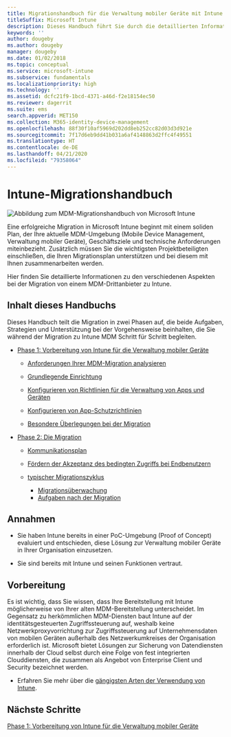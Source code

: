 ```yaml
---
title: Migrationshandbuch für die Verwaltung mobiler Geräte mit Intune
titleSuffix: Microsoft Intune
description: Dieses Handbuch führt Sie durch die detaillierten Informationen zu den verschiedenen Aspekten bei der Migration von einem MDM-Drittanbieter zu Microsoft Intune.
keywords: ''
author: dougeby
ms.author: dougeby
manager: dougeby
ms.date: 01/02/2018
ms.topic: conceptual
ms.service: microsoft-intune
ms.subservice: fundamentals
ms.localizationpriority: high
ms.technology: ''
ms.assetid: dcfc21f9-1bcd-4371-a46d-f2e18154ec50
ms.reviewer: dagerrit
ms.suite: ems
search.appverid: MET150
ms.collection: M365-identity-device-management
ms.openlocfilehash: 88f30f10af5969d202dd8eb252cc82d03d3d921e
ms.sourcegitcommit: 7f17d6eb9dd41b031a6af4148863d2ffc4f49551
ms.translationtype: HT
ms.contentlocale: de-DE
ms.lasthandoff: 04/21/2020
ms.locfileid: "79358064"
---
```

# <a name="intune-migration-guide"></a>Intune-Migrationshandbuch

![Abbildung zum MDM-Migrationshandbuch von Microsoft Intune](./media/migration-guide/MDM-migration-guide-art.PNG)

Eine erfolgreiche Migration in Microsoft Intune beginnt mit einem soliden Plan, der Ihre aktuelle MDM-Umgebung (Mobile Device Management, Verwaltung mobiler Geräte), Geschäftsziele und technische Anforderungen miteinbezieht. Zusätzlich müssen Sie die wichtigsten Projektbeteiligten einschließen, die Ihren Migrationsplan unterstützen und bei diesem mit Ihnen zusammenarbeiten werden.

Hier finden Sie detaillierte Informationen zu den verschiedenen Aspekten bei der Migration von einem MDM-Drittanbieter zu Intune.

## <a name="whats-included-in-this-guide"></a>Inhalt dieses Handbuchs

Dieses Handbuch teilt die Migration in zwei Phasen auf, die beide Aufgaben, Strategien und Unterstützung bei der Vorgehensweise beinhalten, die Sie während der Migration zu Intune MDM Schritt für Schritt begleiten.

- [Phase 1: Vorbereitung von Intune für die Verwaltung mobiler Geräte](migration-guide-prepare.md)

  - [Anforderungen Ihrer MDM-Migration analysieren](migration-guide-prepare.md#assess-mdm-requirements)

  - [Grundlegende Einrichtung](migration-guide-setup.md)

  - [Konfigurieren von Richtlinien für die Verwaltung von Apps und Geräten](migration-guide-configure-policies.md)

  - [Konfigurieren von App-Schutzrichtlinien](../apps/app-protection-policies.md)

  - [Besondere Überlegungen bei der Migration](migration-guide-considerations.md)

- [Phase 2: Die Migration](migration-guide-campaign.md)

  - [Kommunikationsplan](migration-guide-communication-plan.md)

  - [Fördern der Akzeptanz des bedingten Zugriffs bei Endbenutzern](migration-guide-drive-adoption.md)

  - [typischer Migrationszyklus](migration-guide-cycle.md)
    - [Migrationsüberwachung](migration-guide-cycle.md#monitoring-migration)
    - [Aufgaben nach der Migration](migration-guide-cycle.md#post-migration)

## <a name="assumptions"></a>Annahmen

- Sie haben Intune bereits in einer PoC-Umgebung (Proof of Concept) evaluiert und entschieden, diese Lösung zur Verwaltung mobiler Geräte in Ihrer Organisation einzusetzen.

- Sie sind bereits mit Intune und seinen Funktionen vertraut.

## <a name="before-you-begin"></a>Vorbereitung

Es ist wichtig, dass Sie wissen, dass Ihre Bereitstellung mit Intune möglicherweise von Ihrer alten MDM-Bereitstellung unterscheidet. Im Gegensatz zu herkömmlichen MDM-Diensten baut Intune auf der identitätsgesteuerten Zugriffssteuerung auf, weshalb keine Netzwerkproxyvorrichtung zur Zugriffssteuerung auf Unternehmensdaten von mobilen Geräten außerhalb des Netzwerkumkreises der Organisation erforderlich ist. Microsoft bietet Lösungen zur Sicherung von Datendiensten innerhalb der Cloud selbst durch eine Folge von fest integrierten Clouddiensten, die zusammen als Angebot von Enterprise Client und Security bezeichnet werden.

- Erfahren Sie mehr über die [gängigsten Arten der Verwendung von Intune](common-scenarios.md).

## <a name="next-steps"></a>Nächste Schritte

[Phase 1: Vorbereitung von Intune für die Verwaltung mobiler Geräte](migration-guide-prepare.md)
